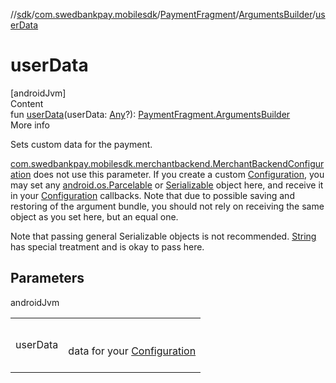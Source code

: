 //[sdk](../../../../index.md)/[com.swedbankpay.mobilesdk](../../index.md)/[PaymentFragment](../index.md)/[ArgumentsBuilder](index.md)/[userData](user-data.md)



# userData  
[androidJvm]  
Content  
fun [userData](user-data.md)(userData: [Any](https://kotlinlang.org/api/latest/jvm/stdlib/kotlin/-any/index.html)?): [PaymentFragment.ArgumentsBuilder](index.md)  
More info  


Sets custom data for the payment.



[com.swedbankpay.mobilesdk.merchantbackend.MerchantBackendConfiguration](../../../com.swedbankpay.mobilesdk.merchantbackend/-merchant-backend-configuration/index.md) does not use this parameter. If you create a custom [Configuration](../../-configuration/index.md), you may set any [android.os.Parcelable](https://developer.android.com/reference/kotlin/android/os/Parcelable.html) or [Serializable](https://developer.android.com/reference/kotlin/java/io/Serializable.html) object here, and receive it in your [Configuration](../../-configuration/index.md) callbacks. Note that due to possible saving and restoring of the argument bundle, you should not rely on receiving the same object as you set here, but an equal one.



Note that passing general Serializable objects is not recommended. [String](https://kotlinlang.org/api/latest/jvm/stdlib/kotlin/-string/index.html) has special treatment and is okay to pass here.



## Parameters  
  
androidJvm  
  
| | |
|---|---|
| <a name="com.swedbankpay.mobilesdk/PaymentFragment.ArgumentsBuilder/userData/#kotlin.Any?/PointingToDeclaration/"></a>userData| <a name="com.swedbankpay.mobilesdk/PaymentFragment.ArgumentsBuilder/userData/#kotlin.Any?/PointingToDeclaration/"></a><br><br>data for your [Configuration](../../-configuration/index.md)<br><br>|
  
  




